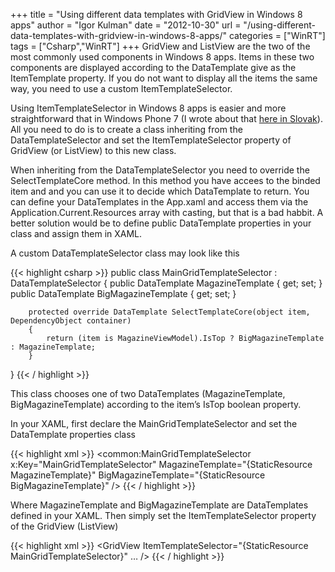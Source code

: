 +++
title = "Using different data templates with GridView in Windows 8 apps"
author = "Igor Kulman"
date = "2012-10-30"
url = "/using-different-data-templates-with-gridview-in-windows-8-apps/"
categories = ["WinRT"]
tags = ["Csharp","WinRT"]
+++
GridView and ListView are the two of the most commonly used components in Windows 8 apps. Items in these two components are displayed according to the DataTemplate give as the ItemTemplate property. If you do not want to display all the items the same way, you need to use a custom ItemTemplateSelector.

Using ItemTemplateSelector in Windows 8 apps is easier and more straightforward that in Windows Phone 7 (I wrote about that [here in Slovak][1]). All you need to do is to create a class inheriting from the DataTemplateSelector and set the ItemTemplateSelector property of GridView (or ListView) to this new class.

<!--more-->

When inheriting from the DataTemplateSelector you need to override the SelectTemplateCore method. In this method you have accees to the binded item and and you can use it to decide which DataTemplate to return. You can define your DataTemplates in the App.xaml and access them via the Application.Current.Resources array with casting, but that is a bad habbit. A better solution would be to define public DataTemplate properties in your class and assign them in XAML.

A custom DataTemplateSelector class may look like this

{{< highlight csharp >}}
public class MainGridTemplateSelector : DataTemplateSelector
{
        public DataTemplate MagazineTemplate { get; set; }
        public DataTemplate BigMagazineTemplate { get; set; }

        protected override DataTemplate SelectTemplateCore(object item, DependencyObject container)
        {
            return (item is MagazineViewModel).IsTop ? BigMagazineTemplate : MagazineTemplate;
        }
}
{{< / highlight >}}

This class chooses one of two DataTemplates (MagazineTemplate, BigMagazineTemplate) according to the item&#8217;s IsTop boolean property.

In your XAML, first declare the MainGridTemplateSelector and set the DataTemplate properties class

{{< highlight xml >}}
<common:MainGridTemplateSelector x:Key="MainGridTemplateSelector"
    MagazineTemplate="{StaticResource MagazineTemplate}"
    BigMagazineTemplate="{StaticResource BigMagazineTemplate}" />
{{< / highlight >}}

Where MagazineTemplate and BigMagazineTemplate are DataTemplates defined in your XAML. Then simply set the ItemTemplateSelector property of the GridView (ListView)

{{< highlight xml >}}
<GridView
     ItemTemplateSelector="{StaticResource MainGridTemplateSelector}"
    …
/>
{{< / highlight >}}

 [1]: http://www.kulman.sk/sk/content/wp7-ako-zobrazovat-objekty-roznych-typov-v-listboxe
